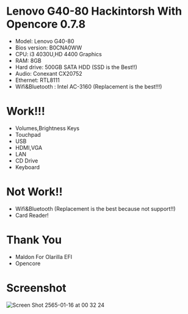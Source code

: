 # Lenovo G40-80 Hackintorsh With Opencore 0.7.8
- Model: Lenovo G40-80
- Bios version: B0CNA0WW
- CPU: i3 4030U,HD 4400 Graphics
- RAM: 8GB
- Hard drive: 500GB SATA HDD (SSD is the Best!!)
- Audio: Conexant CX20752
- Ethernet: RTL8111
- Wifi&Bluetooth : Intel AC-3160 (Replacement is the best!!!)

# Work!!!
- Volumes,Brightness Keys
- Touchpad
- USB
- HDMI,VGA
- LAN
- CD Drive
- Keyboard
# Not Work!!
- Wifi&Bluetooth (Replacement is the best because not support!!)
- Card Reader!
# Thank You
- Maldon For Olarilla EFI
- Opencore
# Screenshot
![Screen Shot 2565-01-16 at 00 32 24](https://user-images.githubusercontent.com/83513988/149631737-0097803d-0a9a-4cfc-b90e-7cf525518675.png)
